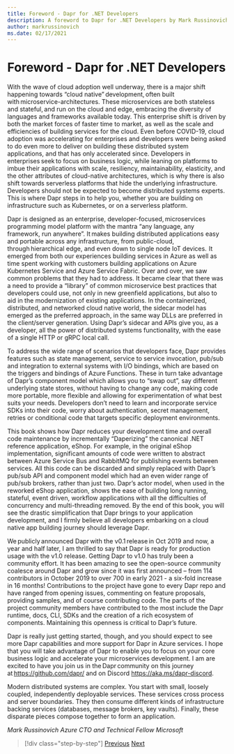 ```yaml
---
title: Foreword - Dapr for .NET Developers
description: A foreword to Dapr for .NET Developers by Mark Russinovich
author: markrussinovich
ms.date: 02/17/2021
---
```


# Foreword - Dapr for .NET Developers

With the wave of cloud adoption well underway, there is a major shift happening towards “cloud native” development, often built with microservice-architectures. These microservices are both stateless and stateful, and run on the cloud and edge, embracing the diversity of languages and frameworks available today. This enterprise shift is driven by both the market forces of faster time to market, as well as the scale and efficiencies of building services for the cloud. Even before COVID-19, cloud adoption was accelerating for enterprises and developers were being asked to do even more to deliver on building these distributed system applications, and that has only accelerated since. Developers in enterprises seek to focus on business logic, while leaning on platforms to imbue their applications with scale, resiliency, maintainability, elasticity, and the other attributes of cloud-native architectures, which is why there is also shift towards serverless platforms that hide the underlying infrastructure. Developers should not be expected to become distributed systems experts. This is where Dapr steps in to help you, whether you are building on infrastructure such as Kubernetes, or on a serverless platform.

Dapr is designed as an enterprise, developer-focused, microservices programming model platform with the mantra “any language, any framework, run anywhere”. It makes building distributed applications easy and portable across any infrastructure, from public-cloud, through hierarchical edge, and even down to single node IoT devices.  It emerged from both our experiences building services in Azure as well as time spent working with customers building applications on Azure Kubernetes Service and Azure Service Fabric. Over and over, we saw common problems that they had to address. It became clear that there was a need to provide a “library” of common microservice best practices that developers could use, not only in new greenfield applications, but also to aid in the modernization of existing applications. In the containerized, distributed, and networked cloud native world, the sidecar model has emerged as the preferred approach, in the same way DLLs are preferred in the client/server generation. Using Dapr’s sidecar and APIs give you, as a developer, all the power of distributed systems functionality, with the ease of a single HTTP or gRPC local call.

To address the wide range of scenarios that developers face, Dapr provides features such as state management, service to service invocation, pub/sub and integration to external systems with I/O bindings, which are based on the triggers and bindings of Azure Functions. These in turn take advantage of Dapr’s component model which allows you to “swap out”, say different underlying state stores, without having to change any code, making code more portable, more flexible and allowing for experimentation of what best suits your needs. Developers don’t need to learn and incorporate service SDKs into their code, worry about authentication, secret management, retries or conditional code that targets specific deployment environments.

This book shows how Dapr reduces your development time and overall code maintenance by incrementally “Daperizing” the canonical .NET reference application, eShop. For example, in the original eShop implementation, significant amounts of code were written to abstract between Azure Service Bus and RabbitMQ for publishing events between services. All this code can be discarded and simply replaced with Dapr’s pub/sub API and component model which had an even wider range of pub/sub brokers, rather than just two. Dapr’s actor model, when used in the reworked eShop application, shows the ease of building long running, stateful, event driven, workflow applications with all the difficulties of concurrency and multi-threading removed. By the end of this book, you will see the drastic simplification that Dapr brings to your application development, and I firmly believe all developers embarking on a cloud native app building journey should leverage Dapr.

We publicly announced Dapr with the v0.1 release in Oct 2019 and now, a year and half later, I am thrilled to say that Dapr is ready for production usage with the v1.0 release. Getting Dapr to v1.0 has truly been a community effort. It has been amazing to see the open-source community coalesce around Dapr and grow since it was first announced – from 114 contributors in October 2019 to over 700 in early 2021 - a six-fold increase in 16 months!  Contributions to the project have gone to every Dapr repo and have ranged from opening issues, commenting on feature proposals, providing samples, and of course contributing code. The parts of the project community members have contributed to the most include the Dapr runtime, docs, CLI, SDKs and the creation of a rich ecosystem of components. Maintaining this openness is critical to Dapr’s future.

Dapr is really just getting started, though, and you should expect to see more Dapr capabilities and more support for Dapr in Azure services. I hope that you will take advantage of Dapr to enable you to focus on your core business logic and accelerate your microservices development. I am are excited to have you join us in the Dapr community on this journey at <https://github.com/dapr/> and on Discord <https://aka.ms/dapr-discord>.

Modern distributed systems are complex. You start with small, loosely coupled, independently deployable services. These services cross process and server boundaries. They then consume different kinds of infrastructure backing services (databases, message brokers, key vaults). Finally, these disparate pieces compose together to form an application.

*Mark Russinovich*
*Azure CTO and Technical Fellow*
*Microsoft*

> [!div class="step-by-step"]
> [Previous](index.md)
> [Next](the-world-is-distributed.md)
